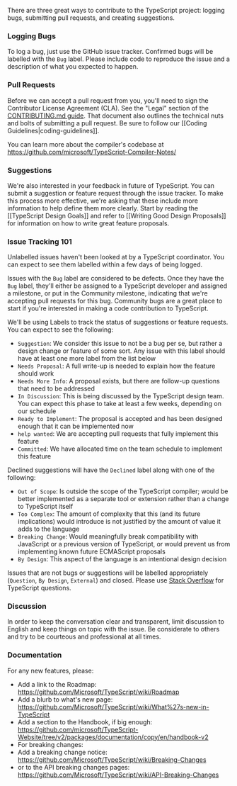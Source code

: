 There are three great ways to contribute to the TypeScript project: logging bugs, submitting pull requests, and creating suggestions.

### Logging Bugs

To log a bug, just use the GitHub issue tracker. Confirmed bugs will be labelled with the `Bug` label. Please include code to reproduce the issue and a description of what you expected to happen.

### Pull Requests

Before we can accept a pull request from you, you'll need to sign the Contributor License Agreement (CLA). See the "Legal" section of the [CONTRIBUTING.md guide](https://github.com/Microsoft/TypeScript/blob/main/CONTRIBUTING.md). That document also outlines the technical nuts and bolts of submitting a pull request. Be sure to follow our [[Coding Guidelines|coding-guidelines]].

You can learn more about the compiler's codebase at https://github.com/microsoft/TypeScript-Compiler-Notes/

### Suggestions

We're also interested in your feedback in future of TypeScript. You can submit a suggestion or feature request through the issue tracker. To make this process more effective, we're asking that these include more information to help define them more clearly. Start by reading the [[TypeScript Design Goals]] and refer to [[Writing Good Design Proposals]] for information on how to write great feature proposals.

### Issue Tracking 101

Unlabelled issues haven't been looked at by a TypeScript coordinator. You can expect to see them labelled within a few days of being logged.

Issues with the `Bug` label are considered to be defects. Once they have the `Bug` label, they'll either be assigned to a TypeScript developer and assigned a milestone, or put in the Community milestone, indicating that we're accepting pull requests for this bug. Community bugs are a great place to start if you're interested in making a code contribution to TypeScript.

We'll be using Labels to track the status of suggestions or feature requests. You can expect to see the following:
 * `Suggestion`: We consider this issue to not be a bug per se, but rather a design change or feature of some sort. Any issue with this label should have at least one more label from the list below
 * `Needs Proposal`: A full write-up is needed to explain how the feature should work
 * `Needs More Info`: A proposal exists, but there are follow-up questions that need to be addressed
 * `In Discussion`: This is being discussed by the TypeScript design team. You can expect this phase to take at least a few weeks, depending on our schedule
 * `Ready to Implement`: The proposal is accepted and has been designed enough that it can be implemented now
 * `help wanted`: We are accepting pull requests that fully implement this feature
 * `Committed`: We have allocated time on the team schedule to implement this feature

Declined suggestions will have the `Declined` label along with one of the following:
 * `Out of Scope`: Is outside the scope of the TypeScript compiler; would be better implemented as a separate tool or extension rather than a change to TypeScript itself
 * `Too Complex`: The amount of complexity that this (and its future implications) would introduce is not justified by the amount of value it adds to the language
 * `Breaking Change`: Would meaningfully break compatibility with JavaScript or a previous version of TypeScript, or would prevent us from implementing known future ECMAScript proposals
 * `By Design`: This aspect of the language is an intentional design decision

Issues that are not bugs or suggestions will be labelled appropriately (`Question`, `By Design`, `External`) and closed. Please use [Stack Overflow](http://stackoverflow.com/questions/tagged/typescript) for TypeScript questions.

### Discussion

In order to keep the conversation clear and transparent, limit discussion to English and keep things on topic with the issue.
Be considerate to others and try to be courteous and professional at all times.

### Documentation

For any new features, please:
* Add a link to the Roadmap: https://github.com/Microsoft/TypeScript/wiki/Roadmap
* Add a blurb to what's new page: https://github.com/Microsoft/TypeScript/wiki/What%27s-new-in-TypeScript
* Add a section to the Handbook, if big enough: https://github.com/microsoft/TypeScript-Website/tree/v2/packages/documentation/copy/en/handbook-v2
* For breaking changes:
 * Add a breaking change notice: https://github.com/Microsoft/TypeScript/wiki/Breaking-Changes
 * or to the API breaking changes pages: https://github.com/Microsoft/TypeScript/wiki/API-Breaking-Changes
